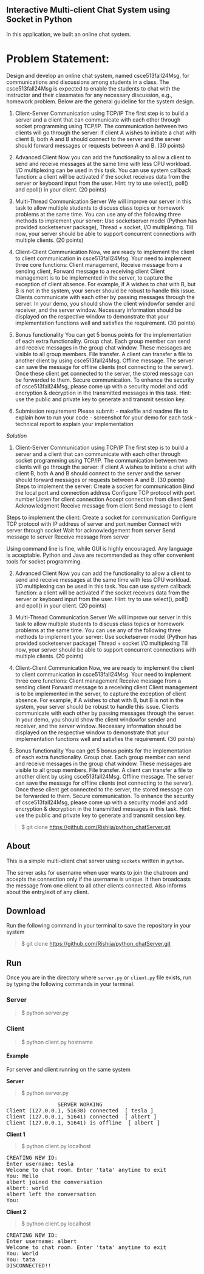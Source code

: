 ## Interactive Multi-client Chat System using Socket in Python

In this application, we built an online chat system. 

# Problem Statement:

Design and develop an online chat system, named csce513fall24Msg, for communications and discussions among students in a class. The csce513fall24Msg is expected to enable the students to chat with the instructor and their classmates for any necessary discussion, e.g., homework problem. Below are the general guideline for the system design.

1. Client-Server Communication using TCP/IP
The first step is to build a server and a client that can communicate with each other through socket programming using TCP/IP. The communication between two clients will go through the server: if client A wishes to initiate a chat with client B, both A and B should connect to the server and the server should forward messages or requests between A and B. (30 points)

2. Advanced Client
Now you can add the functionality to allow a client to send and receive messages at the same time with less CPU workload. I/O multiplexing can be used in this task. You can use system callback function: a client will be activated if the socket receives data from the server or keyboard input from the user. Hint: try to use select(), poll() and epoll() in your client. (20 points)

3. Multi-Thread Communication Server
We will improve our server in this task to allow multiple students to discuss class topics or homework problems at the same time. You can use any of the following three methods to implement your server: Use socketserver model (Python has provided socketserver package), Thread + socket, I/O multiplexing. Till now, your server should be able to support concurrent connections with multiple clients. (20 points)

4. Client-Client Communication
Now, we are ready to implement the client to client communication in
csce513fall24Msg. Your need to implement three core functions: Client management, Receive message from a sending client, Forward message to a receiving client
Client management is to be implemented in the server, to capture the exception of client absence. For example, if A wishes to chat with B, but B is not in the system, your
server should be robust to handle this issue. Clients communicate with each other by passing messages through the server. In your demo, you should show the client windowfor sender and receiver, and the server window. Necessary information should be displayed on the respective window to demonstrate that your implementation functions well and satisfies the requirement. (30 points)

5. Bonus functionality 
You can get 5 bonus points for the implementation of each extra functionality.
Group chat. Each group member can send and receive messages in the group chat window. These messages are visible to all group members. File transfer. A client can transfer a file to another client by using csce513fall24Msg.
Offline message. The server can save the message for offline clients (not connecting to the server). Once these client get connected to the server, the stored message can be forwarded to them.
Secure communication. To enhance the security of csce513fall24Msg, please come up with a security model and add encryption & decryption in the transmitted messages in this task. Hint: use the public and private key to generate and transmit session key.

6. Submission requirement Please submit: - makefile and readme file to explain how to run your code - screenshot for your demo for each task - technical report to explain your implementation

*Solution*

1. Client-Server Communication using TCP/IP
The first step is to build a server and a client that can communicate with each other through socket programming using TCP/IP. The communication between two clients will go through the server: if client A wishes to initiate a chat with client B, both A and B should connect to the server and the server should forward messages or requests between A and B. (30 points)
Steps to implement the server: 
Create a socket for communication
Bind the local port and connection address 
Configure TCP protocol with port number 
Listen for client connection 
Accept connection from client 
Send Acknowledgment 
Receive message from client 
Send message to client

Steps to implement the client: 
Create a socket for communication
Configure TCP protocol with IP address of server and port number 
Connect with server through socket Wait for acknowledgement from server 
Send message to server 
Receive message from server

Using command line is fine, while GUI is highly encouraged. Any language is
acceptable. Python and Java are recommended as they offer convenient tools for socket
programming.

2. Advanced Client
Now you can add the functionality to allow a client to send and receive messages at the
same time with less CPU workload. I/O multiplexing can be used in this task. You can
use system callback function: a client will be activated if the socket receives data from
the server or keyboard input from the user. Hint: try to use select(), poll() and epoll() in
your client. (20 points)

3. Multi-Thread Communication Server
We will improve our server in this task to allow multiple students to discuss class
topics or homework problems at the same time. You can use any of the following three
methods to implement your server:
Use socketserver model (Python has provided socketserver package)
Thread + socket
I/O multiplexing
Till now, your server should be able to support concurrent connections with multiple
clients. (20 points)

4. Client-Client Communication
Now, we are ready to implement the client to client communication in
csce513fall24Msg. Your need to implement three core functions:
Client management
Receive message from a sending client
Forward message to a receiving client
Client management is to be implemented in the server, to capture the exception of
client absence. For example, if A wishes to chat with B, but B is not in the system, your
server should be robust to handle this issue. Clients communicate with each other by
passing messages through the server. In your demo, you should show the client windowfor sender and receiver, and the server window. Necessary information should be displayed on the respective window to demonstrate that your implementation functions well and satisfies the requirement. (30 points)

5. Bonus functionality You can get 5 bonus points for the implementation of each extra functionality.
Group chat. Each group member can send and receive messages in the group chat window. These messages are visible to all group members. File transfer. A client can transfer a file to another client by using csce513fall24Msg.
Offline message. The server can save the message for offline clients (not connecting to the server). Once these client get connected to the server, the stored message can be forwarded to them.
Secure communication. To enhance the security of csce513fall24Msg, please come up with a security model and add encryption & decryption in the transmitted messages in this task. Hint: use the public and private key to generate and transmit session key.

> $ git clone https://github.com/Rishija/python_chatServer.git

## About 
This is a simple multi-client chat server using `sockets` written in `python`. 

The server asks for username when user wants to join the chatroom and accepts the connection only if the username is unique. It then broadcasts the message from one client to all other clients connected. Also informs about the entry/exit of any client.

## Download
Run the following command in your terminal to save the repository in your system
> $ git clone https://github.com/Rishija/python_chatServer.git

## Run
Once you are in the directory where `server.py` or `client.py` file exists, run by typing the following commands in your terminal.

### Server
> $ python server.py

### Client
> $ python client.py hostname

#### Example
For server and client running on the same system

**Server**
> $ python server.py
<pre>
				SERVER WORKING 
Client (127.0.0.1, 51638) connected  [ tesla ]
Client (127.0.0.1, 51641) connected  [ albert ]
Client (127.0.0.1, 51641) is offline  [ albert ]
</pre>



**Client 1**
> $ python client.py localhost

<pre>
CREATING NEW ID:
Enter username: tesla
Welcome to chat room. Enter 'tata' anytime to exit
You: Hello
albert joined the conversation 
albert: world
albert left the conversation
You:
</pre>

**Client 2**
> $ python client.py localhost
<pre>
CREATING NEW ID:
Enter username: albert
Welcome to chat room. Enter 'tata' anytime to exit
You: World
You: tata
DISCONNECTED!!
</pre>
